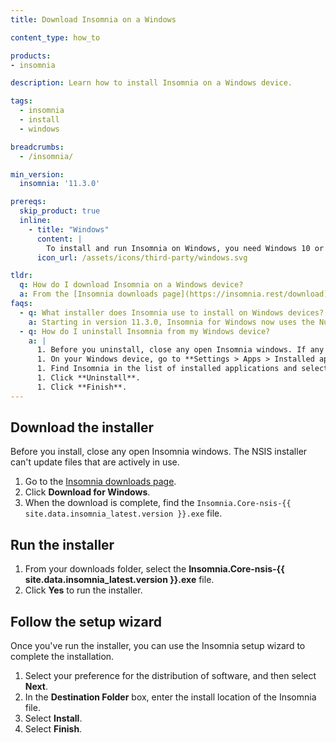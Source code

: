 ```yaml
---
title: Download Insomnia on a Windows

content_type: how_to

products:
- insomnia

description: Learn how to install Insomnia on a Windows device.

tags:
  - insomnia
  - install
  - windows

breadcrumbs:
  - /insomnia/

min_version:
  insomnia: '11.3.0'

prereqs:
  skip_product: true
  inline:
    - title: "Windows"
      content: |
        To install and run Insomnia on Windows, you need Windows 10 or later.
      icon_url: /assets/icons/third-party/windows.svg

tldr:
  q: How do I download Insomnia on a Windows device?
  a: From the [Insomnia downloads page](https://insomnia.rest/download), download Insomnia for Windows. Then, run the `Insomnia.Core-nsis-{{ site.data.insomnia_latest.version }}.exe` file.
faqs:
  - q: What installer does Insomnia use to install on Windows devices?
    a: Starting in version 11.3.0, Insomnia for Windows now uses the Nullsoft Scriptable Install System (NSIS) installer. This update gives you more control over your setup by allowing you to choose the installation directory that best suits your system.
  - q: How do I uninstall Insomnia from my Windows device?
    a: |
      1. Before you uninstall, close any open Insomnia windows. If any are left open, Insomnia won't uninstall completely.
      1. On your Windows device, go to **Settings > Apps > Installed apps**.
      1. Find Insomnia in the list of installed applications and select the ellipsis (⋯).
      1. Click **Uninstall**.
      1. Click **Finish**.
---
```




## Download the installer
Before you install, close any open Insomnia windows. The NSIS installer can't update files that are actively in use.

1. Go to the [Insomnia downloads page](https://insomnia.rest/download).
2. Click **Download for Windows**.
3. When the download is complete, find the `Insomnia.Core-nsis-{{ site.data.insomnia_latest.version }}.exe` file.


## Run the installer
1. From your downloads folder, select the **Insomnia.Core-nsis-{{ site.data.insomnia_latest.version }}.exe** file.
2. Click **Yes** to run the installer.

## Follow the setup wizard

Once you've run the installer, you can use the Insomnia setup wizard to complete the installation.

1. Select your preference for the distribution of software, and then select **Next**.
2. In the **Destination Folder** box, enter the install location of the Insomnia file.
3. Select **Install**.
4. Select **Finish**.
